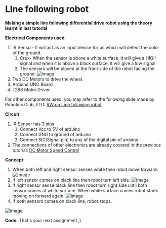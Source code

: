 # LIne following robot

**Making a simple line following differential drive robot using the theory learnt in last tutorial**

**Electrical Components used**:
1. IR Sensor- It will act as an input device for us which will detect the color of the ground.
    1. Crux- When the sensor is above a white surface, it will give a HIGH signal and when it is above a black surface, it will give a low signal.
    1. The sensors will be placed at the front side of the robot facing the ground:
    ![image](https://user-images.githubusercontent.com/42930138/82197353-88b43e00-9918-11ea-884c-41463b8e8905.png)
1. Two DC Motors to drive the wheel.
1. Arduino UNO Board
1. L298 Motor Driver

For other components used, you may refer to the following slide made by Robotics Club, IITD:
[RW on Line following robot](https://drive.google.com/open?id=1nGk8AG7Ent-GKmRkeSjkaip3T2FgikwI)

**Circuit**
1. IR Sensor has 3 pins
    1. Connect Vcc to 5V of arduino
    1. Connect GND to ground of arduino
    1. Connect SIG(Signal pin) to any of the digital pin of arduino
1. The connections of other electronics are already covered in the previous tutorial: [DC Motor Speed Control](https://github.com/rohanyuttham/Learn-Arduino-via-simulations/blob/master/13-Speed-Control-of-DC-Motor-L298.md)

**Concept:**
1. When both left and right sensor senses white then robot move forward. ![image](https://user-images.githubusercontent.com/42930138/82198585-265c3d00-991a-11ea-9fd1-d7c7e4c78e41.png)
1. If left sensor comes on black line then robot turn left side. ![image](https://user-images.githubusercontent.com/42930138/82198684-455acf00-991a-11ea-8172-22b0a684228c.png)
1. If right sensor sense black line then robot turn right side until both sensor comes at white surface. When white surface comes robot starts moving on forward again. ![image](https://user-images.githubusercontent.com/42930138/82198750-63283400-991a-11ea-8f89-a323364ef713.png)
1. If both sensors comes on black line, robot stops. 

![image](https://user-images.githubusercontent.com/42930138/82198818-7e933f00-991a-11ea-8f5c-c8b9cb30a1bb.png)

**Code:**
That's your next assignment ;)
